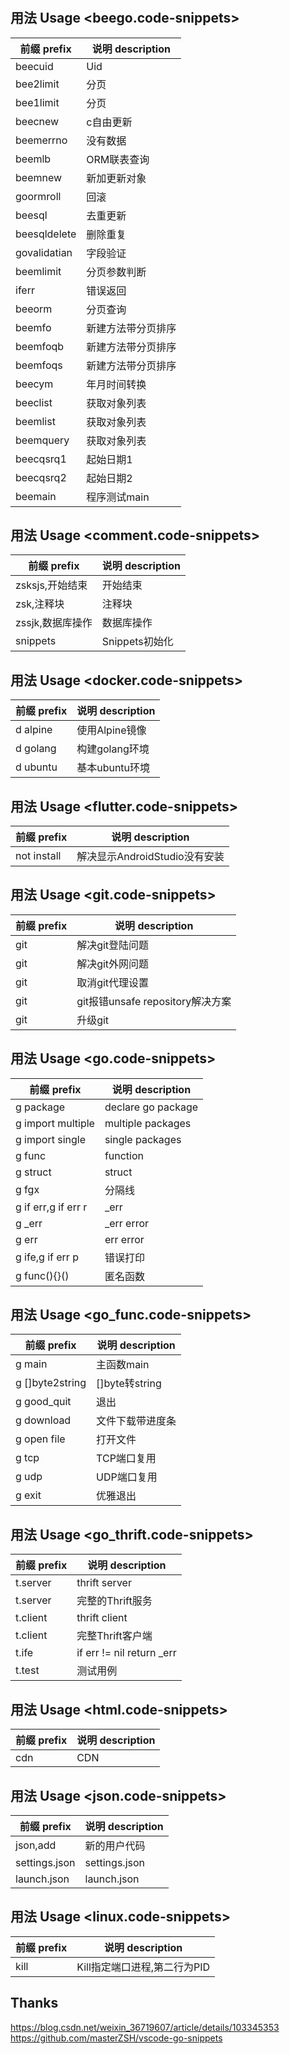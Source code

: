 #

## 用法 Usage <beego.code-snippets>

|前缀 prefix|说明 description|
|---|---|
|beecuid|Uid|
|bee2limit|分页|
|bee1limit|分页|
|beecnew|c自由更新|
|beemerrno|没有数据|
|beemlb|ORM联表查询|
|beemnew|新加更新对象|
|goormroll|回滚|
|beesql|去重更新|
|beesqldelete|删除重复|
|govalidatian|字段验证|
|beemlimit|分页参数判断|
|iferr|错误返回|
|beeorm|分页查询|
|beemfo|新建方法带分页排序|
|beemfoqb|新建方法带分页排序|
|beemfoqs|新建方法带分页排序|
|beecym|年月时间转换|
|beeclist|获取对象列表|
|beemlist|获取对象列表|
|beemquery|获取对象列表|
|beecqsrq1|起始日期1|
|beecqsrq2|起始日期2|
|beemain|程序测试main|

## 用法 Usage <comment.code-snippets>

|前缀 prefix|说明 description|
|---|---|
|zsksjs,开始结束|开始结束|
|zsk,注释块|注释块|
|zssjk,数据库操作|数据库操作|
|snippets|Snippets初始化|

## 用法 Usage <docker.code-snippets>

|前缀 prefix|说明 description|
|---|---|
|d alpine|使用Alpine镜像|
|d golang|构建golang环境|
|d ubuntu|基本ubuntu环境|

## 用法 Usage <flutter.code-snippets>

|前缀 prefix|说明 description|
|---|---|
|not install|解决显示AndroidStudio没有安装|

## 用法 Usage <git.code-snippets>

|前缀 prefix|说明 description|
|---|---|
|git|解决git登陆问题|
|git|解决git外网问题|
|git|取消git代理设置|
|git|git报错unsafe repository解决方案|
|git|升级git|

## 用法 Usage <go.code-snippets>

|前缀 prefix|说明 description|
|---|---|
|g package|declare go package|
|g import multiple|multiple packages|
|g import single|single packages|
|g func|function|
|g struct|struct|
|g fgx|分隔线|
|g if err,g if err r|_err|
|g _err|_err error|
|g err|err error|
|g ife,g if err p|错误打印|
|g func(){}()|匿名函数|

## 用法 Usage <go_func.code-snippets>

|前缀 prefix|说明 description|
|---|---|
|g main|主函数main|
|g []byte2string|[]byte转string|
|g good_quit|退出|
|g download|文件下载带进度条|
|g open file|打开文件|
|g tcp|TCP端口复用|
|g udp|UDP端口复用|
|g exit|优雅退出|

## 用法 Usage <go_thrift.code-snippets>

|前缀 prefix|说明 description|
|---|---|
|t.server|thrift server|
|t.server|完整的Thrift服务|
|t.client|thrift client|
|t.client|完整Thrift客户端|
|t.ife|if err != nil return _err|
|t.test|测试用例|

## 用法 Usage <html.code-snippets>

|前缀 prefix|说明 description|
|---|---|
|cdn|CDN|

## 用法 Usage <json.code-snippets>

|前缀 prefix|说明 description|
|---|---|
|json,add|新的用户代码|
|settings.json|settings.json|
|launch.json|launch.json|

## 用法 Usage <linux.code-snippets>

|前缀 prefix|说明 description|
|---|---|
|kill|Kill指定端口进程,第二行为PID|

## Thanks

<https://blog.csdn.net/weixin_36719607/article/details/103345353>
<https://github.com/masterZSH/vscode-go-snippets>

